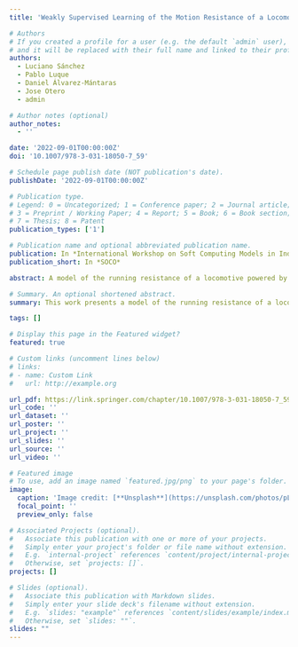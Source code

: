 ```yaml
---
title: 'Weakly Supervised Learning of the Motion Resistance of a Locomotive Powered by Liquefied Natural Gas'

# Authors
# If you created a profile for a user (e.g. the default `admin` user), write the username (folder name) here
# and it will be replaced with their full name and linked to their profile.
authors:
  - Luciano Sánchez
  - Pablo Luque
  - Daniel Álvarez-Mántaras
  - Jose Otero
  - admin

# Author notes (optional)
author_notes:
  - ''

date: '2022-09-01T00:00:00Z'
doi: '10.1007/978-3-031-18050-7_59'

# Schedule page publish date (NOT publication's date).
publishDate: '2022-09-01T00:00:00Z'

# Publication type.
# Legend: 0 = Uncategorized; 1 = Conference paper; 2 = Journal article;
# 3 = Preprint / Working Paper; 4 = Report; 5 = Book; 6 = Book section;
# 7 = Thesis; 8 = Patent
publication_types: ['1']

# Publication name and optional abbreviated publication name.
publication: In *International Workshop on Soft Computing Models in Industrial and Environmental Applications*
publication_short: In *SOCO*

abstract: A model of the running resistance of a locomotive powered by liquefied natural gas is proposed. The model uses operating data and does not require specific instrumentation. The input data consists of a succession of instantaneous speed and electrical power measurements of a diesel-electric locomotive. The slope at each point along the route is unknown and the speed is measured with a digital sensor that quantifies the signal, so acceleration estimates are also unreliable. From these data, a weakly supervised learning problem is defined that makes use of a fuzzy rule-based system to indirectly predict the effective slope, and is able to estimate the power demand of the locomotive with a margin of error close to 5%.

# Summary. An optional shortened abstract.
summary: This work presents a model of the running resistance of a locomotive powered by liquefied natural gas.

tags: []

# Display this page in the Featured widget?
featured: true

# Custom links (uncomment lines below)
# links:
# - name: Custom Link
#   url: http://example.org

url_pdf: https://link.springer.com/chapter/10.1007/978-3-031-18050-7_59
url_code: ''
url_dataset: ''
url_poster: ''
url_project: ''
url_slides: ''
url_source: ''
url_video: ''

# Featured image
# To use, add an image named `featured.jpg/png` to your page's folder.
image:
  caption: 'Image credit: [**Unsplash**](https://unsplash.com/photos/pLCdAaMFLTE)'
  focal_point: ''
  preview_only: false

# Associated Projects (optional).
#   Associate this publication with one or more of your projects.
#   Simply enter your project's folder or file name without extension.
#   E.g. `internal-project` references `content/project/internal-project/index.md`.
#   Otherwise, set `projects: []`.
projects: []

# Slides (optional).
#   Associate this publication with Markdown slides.
#   Simply enter your slide deck's filename without extension.
#   E.g. `slides: "example"` references `content/slides/example/index.md`.
#   Otherwise, set `slides: ""`.
slides: ""
---
```

